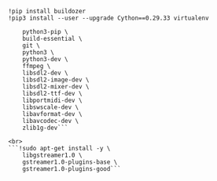 ```!pip install buildozer ```
<br>
```!pip3 install --user --upgrade Cython==0.29.33 virtualenv```
<br>
```!sudo apt-get install -y \
    python3-pip \
    build-essential \
    git \
    python3 \
    python3-dev \
    ffmpeg \
    libsdl2-dev \
    libsdl2-image-dev \
    libsdl2-mixer-dev \
    libsdl2-ttf-dev \
    libportmidi-dev \
    libswscale-dev \
    libavformat-dev \
    libavcodec-dev \
    zlib1g-dev```

<br>
```!sudo apt-get install -y \
    libgstreamer1.0 \
    gstreamer1.0-plugins-base \
    gstreamer1.0-plugins-good```
